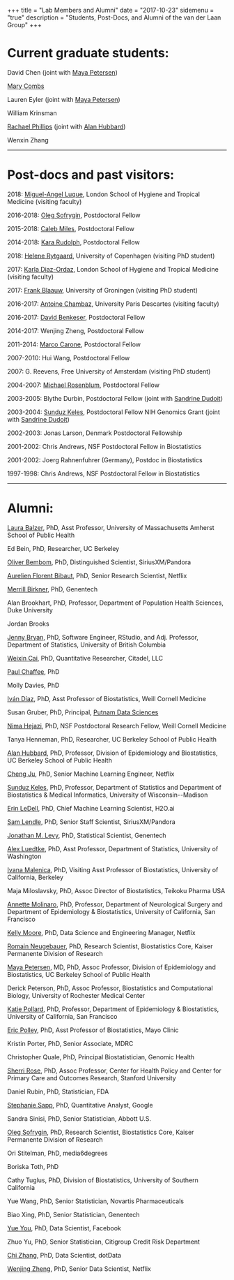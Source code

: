 +++
title = "Lab Members and Alumni"
date = "2017-10-23"
sidemenu = "true"
description = "Students, Post-Docs, and Alumni of the van der Laan Group"
+++

# Current graduate students:

David Chen (joint with [Maya
Petersen](https://publichealth.berkeley.edu/people/maya-petersen/))

[Mary Combs](https://scholar.google.com/citations?hl=en&user=wre9B6sAAAAJ&view_op=list_works&gmla=AJsN-F7yLy66KA7lFtgbplbfWLjT8wqTkTudorfbQorsulKooTCXEZ68qpORwUdNeERtJ5oT1CIMv9qQInTxV50LbAnFaTmoTw)

Lauren Eyler (joint with [Maya
Petersen](https://publichealth.berkeley.edu/people/maya-petersen/))

William Krinsman

[Rachael Phillips](https://www.linkedin.com/in/rachaelvphillips) (joint with
[Alan Hubbard](https://publichealth.berkeley.edu/people/alan-hubbard/))

Wenxin Zhang

---

# Post-docs and past visitors:

2018: [Miguel-Angel
Luque](https://www.lshtm.ac.uk/aboutus/people/luque.miguel-angel), London School
of Hygiene and Tropical Medicine (visiting faculty)

2016-2018: [Oleg Sofrygin](https://divisionofresearch.kaiserpermanente.org/researchers/sofrygin-oleg), Postdoctoral Fellow

2015-2018: [Caleb Miles](https://calebhmiles.github.io/), Postdoctoral Fellow

2014-2018: [Kara Rudolph](http://www.biostat.jhsph.edu/~krudolph/), Postdoctoral
Fellow

2018: [Helene
Rytgaard](https://www.linkedin.com/in/helene-charlotte-rytgaard-996341134/),
University of Copenhagen (visiting PhD student)

2017: [Karla
Diaz-Ordaz](ihttps://www.lshtm.ac.uk/aboutus/people/diaz-ordaz.karla), London
School of Hygiene and Tropical Medicine (visiting faculty)

2017: [Frank Blaauw](https://netlify.frbl.eu/), University of Groningen
(visiting PhD student)

2016-2017: [Antoine Chambaz]( http://helios.mi.parisdescartes.fr/~chambaz),
University Paris Descartes (visiting faculty)

2016-2017: [David Benkeser](http://www.benkeserstatistics.com/), Postdoctoral
Fellow

2014-2017: Wenjing Zheng, Postdoctoral Fellow

2011-2014: [Marco Carone](http://www.marcocarone.com/), Postdoctoral Fellow

2007-2010: Hui Wang, Postdoctoral Fellow

2007: G. Reevens, Free University of Amsterdam (visiting PhD student)

2004-2007: [Michael Rosenblum](https://mrosenblumbiostat.wordpress.com/),
Postdoctoral Fellow

2003-2005: Blythe Durbin, Postdoctoral Fellow (joint with [Sandrine
Dudoit](https://www.stat.berkeley.edu/~sandrine/))

2003-2004: [Sunduz Keles](http://www.sunduzkeles.org/), Postdoctoral Fellow NIH
Genomics Grant (joint with [Sandrine
Dudoit](https://www.stat.berkeley.edu/~sandrine/))

2002-2003: Jonas Larson, Denmark Postdoctoral Fellowship

2001-2002: Chris Andrews, NSF Postdoctoral Fellow in Biostatistics

2001-2002: Joerg Rahnenfuhrer (Germany), Postdoc in Biostatistics

1997-1998: Chris Andrews, NSF Postdoctoral Fellow in Biostatistics

---

# Alumni:

[Laura Balzer](https://www.umass.edu/sphhs/person/faculty/laura-b-balzer), PhD,
Asst Professor, University of Massachusetts Amherst School of Public Health

Ed Bein, PhD, Researcher, UC Berkeley

[Oliver Bembom](https://www.linkedin.com/in/oliver-b-aa90533/), PhD,
Distinguished Scientist, SiriusXM/Pandora

[Aurelien Florent Bibaut](https://www.linkedin.com/in/aurelien-bibaut/), PhD,
Senior Research Scientist, Netflix

[Merrill Birkner](http://www.linkedin.com/pub/merrill-birkner/3/64/7b0), PhD,
Genentech

Alan Brookhart, PhD, Professor, Department of Population Health Sciences, Duke
University

Jordan Brooks

[Jenny Bryan](https://jennybryan.org/about/), PhD, Software Engineer, RStudio,
and Adj. Professor, Department of Statistics, University of British Columbia

[Weixin Cai](https://statistics.berkeley.edu/~wcai/), PhD, Quantitative
Researcher, Citadel, LLC

[Paul Chaffee](https://www.linkedin.com/in/paulchaffee/), PhD

Molly Davies, PhD

[Iván Díaz](http://vivo.med.cornell.edu/display/cwid-ild2005), PhD, Asst
Professor of Biostatistics, Weill Cornell Medicine

Susan Gruber, PhD, Principal, [Putnam Data Sciences](https://www.putnamds.com/)

[Nima Hejazi](https://nimahejazi.org), PhD, NSF Postdoctoral Research Fellow,
Weill Cornell Medicine

Tanya Henneman, PhD, Researcher, UC Berkeley School of Public Health

[Alan Hubbard](http://sph.berkeley.edu/alan-hubbard), PhD, Professor, Division
of Epidemiology and Biostatistics, UC Berkeley School of Public Health

[Cheng Ju](https://jucheng1992.github.io/), PhD, Senior Machine Learning
Engineer, Netflix

[Sunduz Keles](http://www.sunduzkeles.org/), PhD, Professor, Department of
Statistics and Department of Biostatistics & Medical Informatics, University of
Wisconsin--Madison

[Erin LeDell](https://www.linkedin.com/in/erin-ledell), PhD, Chief Machine
Learning Scientist, H2O.ai

[Sam Lendle](https://www.linkedin.com/in/samlendle/), PhD, Senior Staff
Scientist, SiriusXM/Pandora

[Jonathan M. Levy](https://www.linkedin.com/in/jonathanmarklevy/), PhD,
Statistical Scientist, Genentech

[Alex Luedtke](http://www.alexluedtke.com/), PhD, Asst Professor, Department of
Statistics, University of Washington

[Ivana Malenica](https://scholar.google.com/citations?user=kysY8qoAAAAJ&hl=en&oi=ao),
PhD, Visiting Asst Professor of Biostatistics, University of California,
Berkeley

Maja Miloslavsky, PhD, Assoc Director of Biostatistics, Teikoku Pharma USA

[Annette Molinaro](https://profiles.ucsf.edu/annette.molinaro), PhD, Professor,
Department of Neurological Surgery and Department of Epidemiology
& Biostatistics, University of California, San Francisco

[Kelly Moore](https://www.linkedin.com/in/kellylmoore1/), PhD, Data Science
and Engineering Manager, Netflix

[Romain
Neugebauer](https://divisionofresearch.kaiserpermanente.org/researchers/neugebauer-romain),
PhD, Research Scientist, Biostatistics Core, Kaiser Permanente Division of
Research

[Maya Petersen](http://sph.berkeley.edu/maya-petersen), MD, PhD, Assoc
Professor, Division of Epidemiology and Biostatistics, UC Berkeley School of
Public Health

Derick Peterson, PhD, Assoc Professor, Biostatistics and Computational Biology,
University of Rochester Medical Center

[Katie Pollard](http://docpollard.org/), PhD, Professor, Department of
Epidemiology & Biostatistics, University of California, San Francisco

[Eric Polley](https://www.mayo.edu/research/faculty/polley-eric-c-ph-d/bio-20316771),
PhD, Asst Professor of Biostatistics, Mayo Clinic

Kristin Porter, PhD, Senior Associate, MDRC

Christopher Quale, PhD, Principal Biostatistician, Genomic Health

[Sherri Rose](http://drsherrirose.org/), PhD, Assoc Professor, Center for Health
Policy and Center for Primary Care and Outcomes Research, Stanford University

Daniel Rubin, PhD, Statistician, FDA

[Stephanie Sapp](http://www.stephaniesapp.com/), PhD, Quantitative Analyst,
Google

Sandra Sinisi, PhD, Senior Statistician, Abbott U.S.

[Oleg
Sofrygin](https://divisionofresearch.kaiserpermanente.org/researchers/sofrygin-oleg),
PhD, Research Scientist, Biostatistics Core, Kaiser Permanente Division of
Research

Ori Stitelman, PhD, media6degrees

Boriska Toth, PhD

Cathy Tuglus, PhD, Division of Biostatistics, University of Southern California

Yue Wang, PhD, Senior Statistician, Novartis Pharmaceuticals

Biao Xing, PhD, Senior Statistician, Genentech

[Yue You](https://www.linkedin.com/in/yue-you/), PhD, Data Scientist, Facebook

Zhuo Yu, PhD, Senior Statistician, Citigroup Credit Risk Department

[Chi Zhang](https://www.linkedin.com/in/chi-zhang-83b59195/), PhD, Data
Scientist, dotData

[Wenjing Zheng](https://www.linkedin.com/in/wenjing-zheng-3b779452/), PhD,
Senior Data Scientist, Netflix
